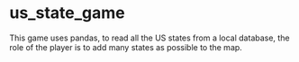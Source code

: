 # us_state_game
This game uses pandas, to read all the US states from a local database, the role of the player is to add many states as possible to the map.
